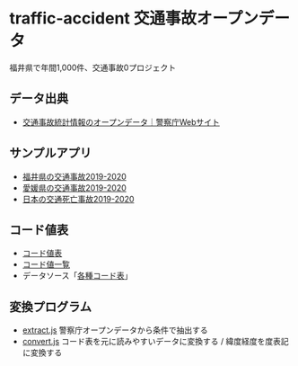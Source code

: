 # traffic-accident 交通事故オープンデータ

福井県で年間1,000件、交通事故0プロジェクト

## データ出典

- [交通事故統計情報のオープンデータ｜警察庁Webサイト](https://www.npa.go.jp/publications/statistics/koutsuu/opendata/index_opendata.html)

## サンプルアプリ

- [福井県の交通事故2019-2020](https://code4fukui.github.io/traffic-accident/fukui.html)
- [愛媛県の交通事故2019-2020](https://code4fukui.github.io/traffic-accident/ehime.html)
- [日本の交通死亡事故2019-2020](https://code4fukui.github.io/traffic-accident/fatal.html)

## コード値表

- [コード値表](code/code.csv)
- [コード値一覧](code)
- データソース「[各種コード表](https://www.npa.go.jp/publications/statistics/koutsuu/opendata/2019/codebook_2019.pdf)」

## 変換プログラム

- [extract.js](extract.js) 警察庁オープンデータから条件で抽出する
- [convert.js](convert.js) コード表を元に読みやすいデータに変換する / 緯度経度を度表記に変換する
